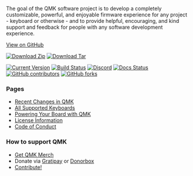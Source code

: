 The goal of the QMK software project is to develop a completely customizable, powerful, and enjoyable firmware experience for any project - keyboard or otherwise - and to provide helpful, encouraging, and kind support and feedback for people with any software development experience.

[View on <i class="fa fa-github" aria-hidden="true"></i> GitHub](https://github.com/qmk/qmk_firmware)

[![Download Zip](https://img.shields.io/badge/download-zip-blue.svg)](https://github.com/qmk/qmk_firmware/zipball/master)
[![Download Tar](https://img.shields.io/badge/download-tar-blue.svg)](https://github.com/qmk/qmk_firmware/tarball/master)

[![Current Version](https://img.shields.io/github/tag/qmk/qmk_firmware.svg)](https://github.com/qmk/qmk_firmware/tags)
[![Build Status](https://travis-ci.org/qmk/qmk_firmware.svg?branch=master)](https://travis-ci.org/qmk/qmk_firmware)
[![Discord](https://img.shields.io/discord/440868230475677696.svg)](https://discord.gg/Uq7gcHh)
[![Docs Status](https://img.shields.io/badge/docs-ready-orange.svg)](https://docs.qmk.fm)
[![GitHub contributors](https://img.shields.io/github/contributors/qmk/qmk_firmware.svg)](https://github.com/qmk/qmk_firmware/pulse/monthly)
[![GitHub forks](https://img.shields.io/github/forks/qmk/qmk_firmware.svg?style=social&label=Fork)](https://github.com/qmk/qmk_firmware/)

### Pages

* [Recent Changes in QMK](/changes/)
* [All Supported Keyboards](/keyboards/)
* [Powering Your Board with QMK](/powered/)
* [License Information](/license/)
* [Code of Conduct](/coc/)

### How to support QMK

* [Get QMK Merch](https://teespring.com/stores/qmk)
* Donate via [Gratipay](https://gratipay.com/QMK/) or [Donorbox](https://donorbox.org/qmk)
* [Contribute!](https://github.com/qmk/qmk_firmware/issues)
